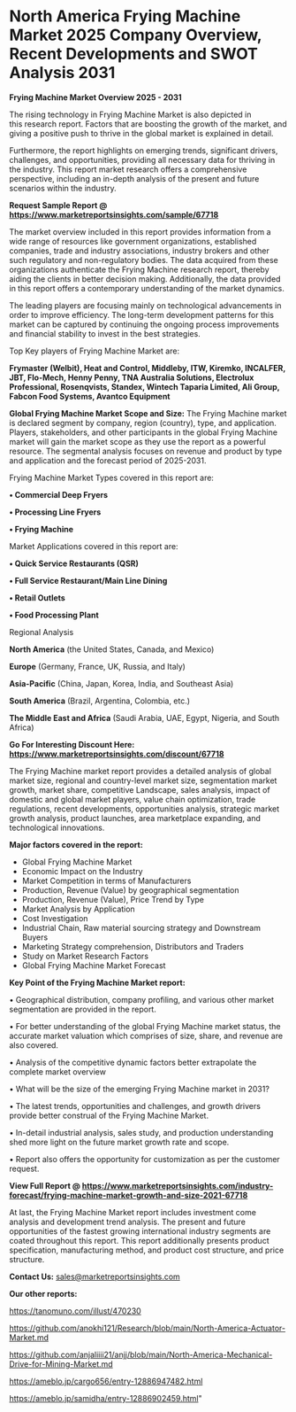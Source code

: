 # North America Frying Machine Market 2025 Company Overview, Recent Developments and SWOT Analysis 2031

<Strong> Frying Machine Market Overview 2025 - 2031</strong>

The rising technology in Frying Machine Market is also depicted in this research report. Factors that are boosting the growth of the market, and giving a positive push to thrive in the global market is explained in detail.

Furthermore, the report highlights on emerging trends, significant drivers, challenges, and opportunities, providing all necessary data for thriving in the industry. This report market research offers a comprehensive perspective, including an in-depth analysis of the present and future scenarios within the industry.

<strong>Request Sample Report @ <a href=https://www.marketreportsinsights.com/sample/67718>https://www.marketreportsinsights.com/sample/67718</a></strong>

The market overview included in this report provides information from a wide range of resources like government organizations, established companies, trade and industry associations, industry brokers and other such regulatory and non-regulatory bodies. The data acquired from these organizations authenticate the Frying Machine research report, thereby aiding the clients in better decision making. Additionally, the data provided in this report offers a contemporary understanding of the market dynamics.

The leading players are focusing mainly on technological advancements in order to improve efficiency. The long-term development patterns for this market can be captured by continuing the ongoing process improvements and financial stability to invest in the best strategies.

Top Key players of Frying Machine Market are:

<strong>Frymaster (Welbit), Heat and Control, Middleby, ITW, Kiremko, INCALFER, JBT, Flo-Mech, Henny Penny, TNA Australia Solutions, Electrolux Professional, Rosenqvists, Standex, Wintech Taparia Limited, Ali Group, Fabcon Food Systems, Avantco Equipment</strong>

<strong><b>Global Frying Machine Market Scope and Size:</b></strong>
The Frying Machine market is declared segment by company, region (country), type, and application. Players, stakeholders, and other participants in the global Frying Machine market will gain the market scope as they use the report as a powerful resource. The segmental analysis focuses on revenue and product by type and application and the forecast period of 2025-2031.

Frying Machine Market Types covered in this report are:

<strong>• Commercial Deep Fryers

• Processing Line Fryers

• Frying Machine</strong>

Market Applications covered in this report are:

<strong>• Quick Service Restaurants (QSR)

• Full Service Restaurant/Main Line Dining

• Retail Outlets

• Food Processing Plant</strong> 

Regional Analysis

<strong>North America</strong> (the United States, Canada, and Mexico)

<strong>Europe</strong> (Germany, France, UK, Russia, and Italy)

<strong>Asia-Pacific</strong> (China, Japan, Korea, India, and Southeast Asia)

<strong>South America</strong> (Brazil, Argentina, Colombia, etc.)

<strong>The Middle East and Africa</strong> (Saudi Arabia, UAE, Egypt, Nigeria, and South Africa)

<strong>Go For Interesting Discount Here: <a href=https://www.marketreportsinsights.com/discount/67718>https://www.marketreportsinsights.com/discount/67718</a></strong>

The Frying Machine market report provides a detailed analysis of global market size, regional and country-level market size, segmentation market growth, market share, competitive Landscape, sales analysis, impact of domestic and global market players, value chain optimization, trade regulations, recent developments, opportunities analysis, strategic market growth analysis, product launches, area marketplace expanding, and technological innovations.

<strong><b>Major factors covered in the report:</b></strong>
<ul>
  <li>Global Frying Machine Market </li>
  <li>Economic Impact on the Industry</li>
  <li>Market Competition in terms of Manufacturers</li>
  <li>Production, Revenue (Value) by geographical segmentation</li>
  <li>Production, Revenue (Value), Price Trend by Type</li>
  <li>Market Analysis by Application</li>
  <li>Cost Investigation</li>
  <li>Industrial Chain, Raw material sourcing strategy and Downstream Buyers</li>
  <li>Marketing Strategy comprehension, Distributors and Traders</li>
  <li>Study on Market Research Factors</li>
  <li>Global Frying Machine Market Forecast</li>
</ul>

<strong><b>Key Point of the Frying Machine Market report:</b></strong>

• Geographical distribution, company profiling, and various other market segmentation are provided in the report.

• For better understanding of the global Frying Machine market status, the accurate market valuation which comprises of size, share, and revenue are also covered.

• Analysis of the competitive dynamic factors better extrapolate the complete market overview

• What will be the size of the emerging Frying Machine market in 2031?

• The latest trends, opportunities and challenges, and growth drivers provide better construal of the Frying Machine Market.

• In-detail industrial analysis, sales study, and production understanding shed more light on the future market growth rate and scope.

• Report also offers the opportunity for customization as per the customer request.

<strong><b>View Full Report @ <a href=https://www.marketreportsinsights.com/industry-forecast/frying-machine-market-growth-and-size-2021-67718>https://www.marketreportsinsights.com/industry-forecast/frying-machine-market-growth-and-size-2021-67718</a></b></strong>


At last, the Frying Machine Market report includes investment come analysis and development trend analysis. The present and future opportunities of the fastest growing international industry segments are coated throughout this report. This report additionally presents product specification, manufacturing method, and product cost structure, and price structure.

<strong>Contact Us:</strong>
sales@marketreportsinsights.com

<strong>Our other reports:</strong>

<a href=https://tanomuno.com/illust/470230>https://tanomuno.com/illust/470230</a>

<a href=https://github.com/anokhi121/Research/blob/main/North-America-Actuator-Market.md>https://github.com/anokhi121/Research/blob/main/North-America-Actuator-Market.md</a>

<a href=https://github.com/anjaliiii21/anjj/blob/main/North-America-Mechanical-Drive-for-Mining-Market.md>https://github.com/anjaliiii21/anjj/blob/main/North-America-Mechanical-Drive-for-Mining-Market.md</a>

<a href=https://ameblo.jp/cargo656/entry-12886947482.html>https://ameblo.jp/cargo656/entry-12886947482.html</a>

<a href=https://ameblo.jp/samidha/entry-12886902459.html>https://ameblo.jp/samidha/entry-12886902459.html</a>"
